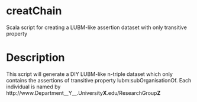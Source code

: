 # creatChain
Scala script for creating a LUBM-like assertion dataset with only transitive property

# Description
This script will generate a DIY LUBM-like n-triple dataset which only contains the assertions of transitive property lubm:subOrganisationOf. Each individual is named by http://www.Department__Y__.University**X**.edu/ResearchGroup**Z**
